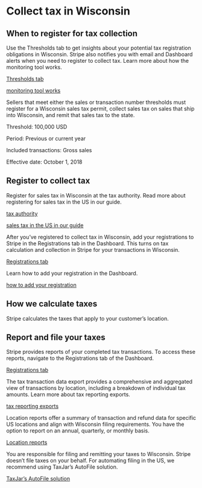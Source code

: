 # Collect tax in Wisconsin

## When to register for tax collection

Use the Thresholds tab to get insights about your potential tax registration obligations in Wisconsin. Stripe also notifies you with email and Dashboard alerts when you need to register to collect tax. Learn more about how the monitoring tool works.

[Thresholds tab](https://dashboard.stripe.com/tax/thresholds)

[monitoring tool works](/tax/monitoring)

Sellers that meet either the sales or transaction number thresholds must register for a Wisconsin sales tax permit, collect sales tax on sales that ship into Wisconsin, and remit that sales tax to the state.

Threshold: 100,000 USD

Period: Previous or current year

Included transactions: Gross sales

Effective date: October 1, 2018

## Register to collect tax

Register for sales tax in Wisconsin at the tax authority. Read more about registering for sales tax in the US in our guide.

[tax authority](https://www.revenue.wi.gov/Pages/SalesAndUse/Home.aspx)

[sales tax in the US in our guide](https://stripe.com/guides/sales-tax-registration-process-us)

After you’ve registered to collect tax in Wisconsin, add your registrations to Stripe in the Registrations tab in the Dashboard. This turns on tax calculation and collection in Stripe for your transactions in Wisconsin.

[Registrations tab](https://dashboard.stripe.com/tax/registrations?location=us-wi)

Learn how to add your registration in the Dashboard.

[how to add your registration](/tax/registering#track-your-registrations-in-the-tax-dashboard)

## How we calculate taxes

Stripe calculates the taxes that apply to your customer’s location.

## Report and file your taxes

Stripe provides reports of your completed tax transactions. To access these reports, navigate to the Registrations tab of the Dashboard.

[Registrations tab](https://dashboard.stripe.com/tax/registrations)

The tax transaction data export provides a comprehensive and aggregated view of transactions by location, including a breakdown of individual tax amounts. Learn more about tax reporting exports.

[tax reporting exports](/tax/reports#exports)

Location reports offer a summary of transaction and refund data for specific US locations and align with Wisconsin filing requirements. You have the option to report on an annual, quarterly, or monthly basis.

[Location reports](/tax/reports#us-location-reports)

You are responsible for filing and remitting your taxes to Wisconsin. Stripe doesn’t file taxes on your behalf. For automating filing in the US, we recommend using TaxJar’s AutoFile solution.

[TaxJar’s AutoFile solution](https://go.taxjar.com/2021StripeTaxInquiry_LP-01-Request.html)
